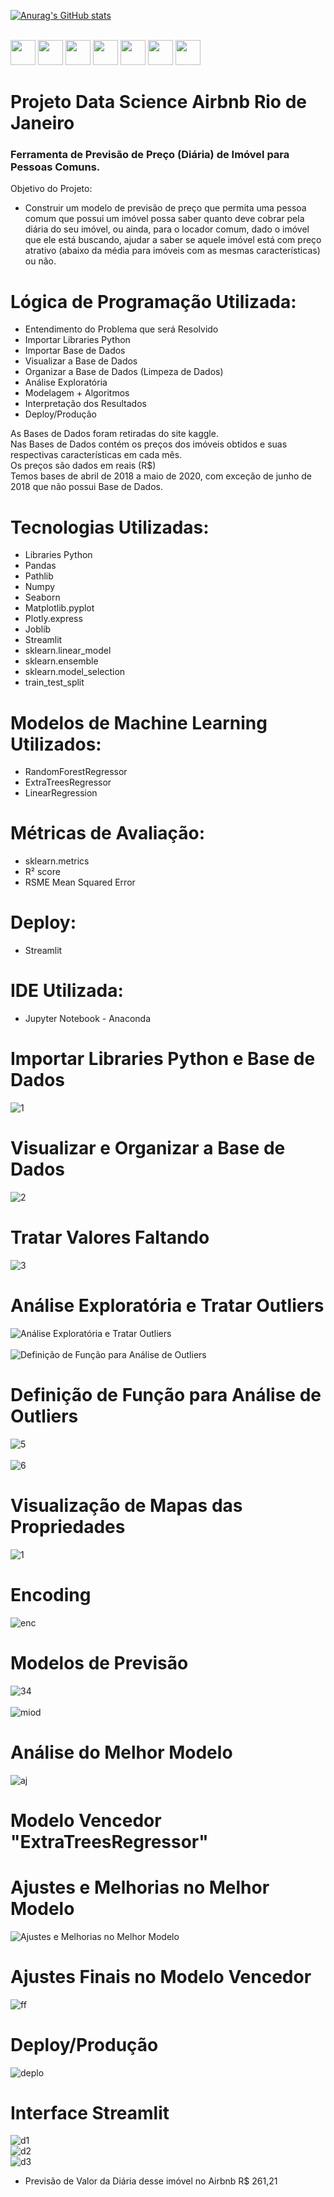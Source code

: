 [![Anurag's GitHub stats](https://github-readme-stats.vercel.app/api?username=RogerioPython&count_private=true&include_all_commits=true&show_icons=true&theme=dark)](https://github.com/RogerioPython/github-readme-stats)

<div style="display: inline_block;"><br>
<img style="width:40px;height:40px;" src="https://user-images.githubusercontent.com/35857120/199576541-0f4f1436-5e36-4aba-acad-bcb37c522788.gif" />
<img style="width:40px;height:40px;" src="https://cdn.jsdelivr.net/gh/devicons/devicon/icons/python/python-original-wordmark.svg" />
<img style="width:40px;height:40px;" src="https://cdn.jsdelivr.net/gh/devicons/devicon/icons/pandas/pandas-original.svg" />
<img style="width:40px;height:40px;" src="https://user-images.githubusercontent.com/35857120/199579762-db72ab8b-3619-4512-bdd3-7b58d2c69217.png" />
<img style="width:40px;height:40px;" src="https://cdn.jsdelivr.net/gh/devicons/devicon/icons/kaggle/kaggle-original.svg" />
<img style="width:40px;height:40px;" src="https://cdn.jsdelivr.net/gh/devicons/devicon/icons/kaggle/kaggle-original-wordmark.svg" />
<img style="width:40px;height:40px;" src="https://cdn.jsdelivr.net/gh/devicons/devicon/icons/selenium/selenium-original.svg" />
 
 
 </div>
             
##

# Projeto Data Science Airbnb Rio de Janeiro<br><h3>Ferramenta de Previsão de Preço (Diária) de Imóvel para Pessoas Comuns.</h3>

Objetivo do Projeto: 
- Construir um modelo de previsão de preço que permita uma pessoa comum que possui um imóvel possa saber quanto deve cobrar pela diária do seu imóvel,
ou ainda, para o locador comum, dado o imóvel que ele está buscando, ajudar a saber se aquele imóvel está com preço atrativo (abaixo da média para imóveis com as mesmas características) ou não.
##
# Lógica de Programação Utilizada:

- Entendimento do Problema que será Resolvido
- Importar Libraries Python
- Importar Base de Dados
- Visualizar a Base de Dados
- Organizar a Base de Dados (Limpeza de Dados)
- Análise Exploratória
- Modelagem + Algoritmos
- Interpretação dos Resultados
- Deploy/Produção

As Bases de Dados foram retiradas do site kaggle.<br>
Nas Bases de Dados contém os preços dos imóveis obtidos e suas respectivas características em cada mês.<br>
Os preços são dados em reais (R$)<br>
Temos bases de abril de 2018 a maio de 2020, com exceção de junho de 2018 que não possui Base de Dados.
## 
# Tecnologias Utilizadas:
- Libraries Python
- Pandas 
- Pathlib
- Numpy 
- Seaborn
- Matplotlib.pyplot 
- Plotly.express
- Joblib 
- Streamlit
- sklearn.linear_model 
- sklearn.ensemble 
- sklearn.model_selection
- train_test_split
##
# Modelos de Machine Learning Utilizados:
- RandomForestRegressor
- ExtraTreesRegressor
- LinearRegression
##
# Métricas de Avaliação:
- sklearn.metrics
- R² score
- RSME Mean Squared Error
##
# Deploy:
- Streamlit
##
# IDE Utilizada:
- Jupyter Notebook - Anaconda
##
# Importar Libraries Python e Base de Dados
![1](https://user-images.githubusercontent.com/35857120/200097626-139a8c30-314f-4c62-81c0-c3553cbaf4b1.PNG)
##
# Visualizar e Organizar a Base de Dados
![2](https://user-images.githubusercontent.com/35857120/200097779-4dc805e5-5ce5-4431-9d61-029475581142.PNG)
##
# Tratar Valores Faltando
![3](https://user-images.githubusercontent.com/35857120/200097847-3f5e1197-e577-420e-ba03-f836194db756.PNG)
##
# Análise Exploratória e Tratar Outliers
![Análise Exploratória e Tratar Outliers](https://user-images.githubusercontent.com/35857120/200097873-945e723a-c577-41e2-873a-686307787ce2.PNG)<br>
<br>
![Definição de Função para Análise de Outliers](https://user-images.githubusercontent.com/35857120/200097958-82b3057f-cb19-49f4-9750-9651dbe27bfe.PNG)
##
# Definição de Função para Análise de Outliers
![5](https://user-images.githubusercontent.com/35857120/200098036-63288eee-7f41-4802-9c70-4f7aea17c271.PNG)<br>
<br>
![6](https://user-images.githubusercontent.com/35857120/200098037-08a16e67-a734-41a5-810b-a01682c06d0a.PNG)
##
# Visualização de Mapas das Propriedades
![1](https://user-images.githubusercontent.com/35857120/200098080-62215bca-7b0f-4f4d-9fbe-dc499e9f18f5.PNG)
##
# Encoding
![enc](https://user-images.githubusercontent.com/35857120/200098152-86cdf8f3-dab8-478c-8aa8-a2d7b8361fe4.PNG)
##
# Modelos de Previsão
![34](https://user-images.githubusercontent.com/35857120/200098304-a8906a58-ab76-4108-8bcb-1f41fe373856.PNG)<br>
<br>
![miod](https://user-images.githubusercontent.com/35857120/200098234-6bdc29a9-ab49-4ea0-a095-a269291e752c.PNG)
##
# Análise do Melhor Modelo
![aj](https://user-images.githubusercontent.com/35857120/200098574-72a0b17b-28bd-4e87-8fff-8a6db2e3485d.PNG)
##
# Modelo Vencedor "ExtraTreesRegressor"
##
# Ajustes e Melhorias no Melhor Modelo
![Ajustes e Melhorias no Melhor Modelo](https://user-images.githubusercontent.com/35857120/200098477-1c5104ce-ffea-490c-b8aa-a35267cfff91.PNG)
##
# Ajustes Finais no Modelo Vencedor
![ff](https://user-images.githubusercontent.com/35857120/200098704-19ab7182-1b64-41fd-8e5e-948a890ddadd.PNG)
##
# Deploy/Produção
![deplo](https://user-images.githubusercontent.com/35857120/200098790-48392126-f99a-437c-96f4-89b2b2d269f4.PNG)<br>
##
# Interface Streamlit
![d1](https://user-images.githubusercontent.com/35857120/200098967-5c1955d2-4dc1-4d9f-9669-ea1fa31d944a.PNG)<br>
![d2](https://user-images.githubusercontent.com/35857120/200098968-b08f0a67-0c96-4edb-ab87-1aa377b6e87d.PNG)<br>
![d3](https://user-images.githubusercontent.com/35857120/200098969-36d30a01-9987-4381-a8b5-0c64c324e4b0.PNG)<br>

- Previsão de Valor da Diária desse imóvel no Airbnb R$ 261,21 

